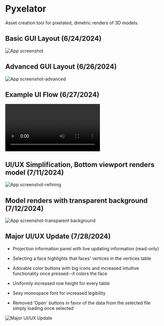 # Pyxelator

Asset creation tool for pixelated, dimetric renders of 3D models.

## Basic GUI Layout (6/24/2024)

![App screenshot](<screenshots/Screenshot 2024-06-22 at 4.57.27 PM.png>)

## Advanced GUI Layout (6/26/2024)

![App screenshot-advanced](<screenshots/Screenshot 2024-06-26 at 5.03.41 PM.png>)

## Example UI Flow (6/27/2024)

![App screen recording](<screenshots/Screen Recording 2024-06-27 at 12.53.46 PM.mov>)

## UI/UX Simplification, Bottom viewport renders model (7/11/2024)

![App screenshot-refining](<screenshots/Screenshot 2024-07-11 at 8.17.46 AM.png>)

## Model renders with transparent background (7/12/2024)

![App screenshot-transparent background](<screenshots/Screenshot 2024-07-12 at 4.52.37 PM.png>)

## Major UI/UX Update (7/28/2024)

- Projection information panel with live updating information (read-only)

- Selecting a face highlights that faces' vertices in the vertices table

- Adorable color buttons with big icons and increased intuitive functionality once pressed--it colors the face

- Uniformly increased row height for every table

- Sexy monospace font for increased legibility

- Removed 'Open' buttons in favor of the data from the selected file simply loading once selected

![Major UI/UX Update](<screenshots/Screenshot 2024-07-28 at 5.50.23 PM.png>)
